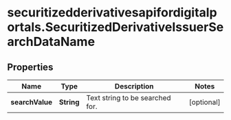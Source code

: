 # securitizedderivativesapifordigitalportals.SecuritizedDerivativeIssuerSearchDataName

## Properties

Name | Type | Description | Notes
------------ | ------------- | ------------- | -------------
**searchValue** | **String** | Text string to be searched for. | [optional] 


